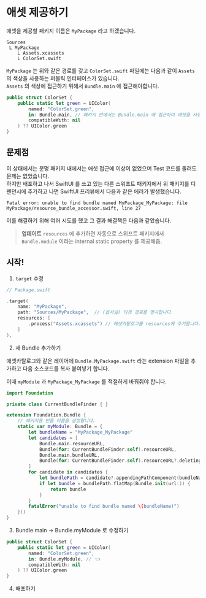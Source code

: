 # 애셋 제공하기

애셋을 제공할 패키지 이름은 `MyPackage` 라고 하겠습니다.

```
Sources
 L MyPackage
    L Assets.xcassets
    L ColorSet.swift
```

`MyPackage` 는 위와 같은 경로를 갖고 `ColorSet.swift` 파일에는 다음과 같이 `Assets` 의 색상을 사용하는 퍼블릭 인터페이스가 있습니다.</br>
`Assets` 의 색상에 접근하기 위해서 `Bundle.main` 에 접근해야합니다.

```swift
public struct ColorSet {
    public static let green = UIColor(
        named: "ColorSet.green",
        in: Bundle.main, // 패키지 안에서는 Bundle.main 에 접근하여 애셋을 사용할 수 있었을 겁니다.
        compatibleWith: nil
    ) ?? UIColor.green
}
```

## 문제점

이 상태에서는 분명 패키지 내에서는 애셋 접근에 이상이 없었으며 Test 코드를 돌려도 문제는 없었습니다.</br>
하지만 배포하고 나서 SwiftUI 를 쓰고 있는 다른 스위프트 패키지에서 위 패키지를 디펜던시에 추가하고 나면 SwiftUI 프리뷰에서 다음과 같은 에러가 발생했습니다.

`Fatal error: unable to find bundle named MyPackage_MyPackage: file MyPackage/resource_bundle_accessor.swift, line 27`

이를 해결하기 위해 여러 시도를 했고 그 결과 해결책은 다음과 같았습니다.

> **업데이트** `resources` 에 추가하면 자동으로 스위프트 패키지에서 `Bundle.module` 이라는 internal static property 를 제공해줌.

## 시작!

1. `target` 수정

```swift
// Package.swift

.target(
    name: "MyPackage",
    path: "Sources/MyPackage",  // (옵셔널) 타겟 경로를 명시합니다.
    resources: [
        .process("Assets.xcassets") // 애셋카탈로그를 resources에 추가합니다.
    ]
),
```

2. 새 Bundle 추가하기

애셋카탈로그와 같은 레이어에 `Bundle.MyPackage.swift` 라는 extension 파일을 추가하고 다음 소스코드를 복사 붙여넣기 합니다.

이때 `myModule` 과 `MyPackage_MyPackage` 를 적절하게 바꿔줘야 합니다.

```swift
import Foundation

private class CurrentBundleFinder { }

extension Foundation.Bundle {
    // 패키지용 번들 이름을 설정합니다.
    static var myModule: Bundle = {  
        let bundleName = "MyPackage_MyPackage"
        let candidates = [
            Bundle.main.resourceURL,
            Bundle(for: CurrentBundleFinder.self).resourceURL,
            Bundle.main.bundleURL,
            Bundle(for: CurrentBundleFinder.self).resourceURL?.deletingLastPathComponent().deletingLastPathComponent(),
        ]
        for candidate in candidates {
            let bundlePath = candidate?.appendingPathComponent(bundleName + ".bundle")
            if let bundle = bundlePath.flatMap(Bundle.init(url:)) {
                return bundle
            }
        }
        fatalError("unable to find bundle named \(bundleName)")
    }()
}
```

3. Bundle.main -> Bundle.myModule 로 수정하기

```swift
public struct ColorSet {
    public static let green = UIColor(
        named: "ColorSet.green",
        in: Bundle.myModule, // 👈
        compatibleWith: nil
    ) ?? UIColor.green
}
```

4. 배포하기
